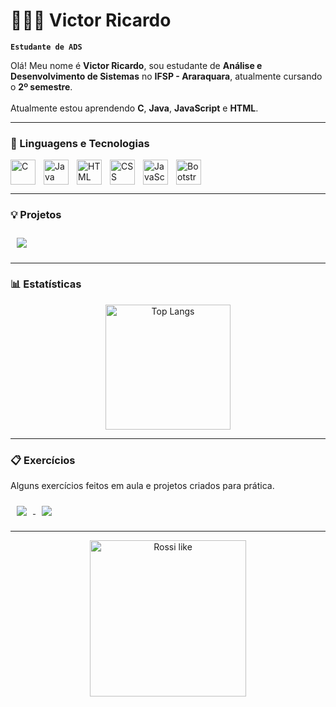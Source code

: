# 👨🏻‍💻 Victor Ricardo

**`Estudante de ADS`**

Olá! Meu nome é **Victor Ricardo**, sou estudante de **Análise e Desenvolvimento de Sistemas** no **IFSP - Araraquara**, atualmente cursando o **2º semestre**.  
<br>
Atualmente estou aprendendo **C**, **Java**, **JavaScript** e **HTML**.

---

### 🤖 Linguagens e Tecnologias

<img 
    align="left" 
    alt="C"
    title="C" 
    width="40px" 
    style="padding-right: 10px;" 
    src="https://cdn.jsdelivr.net/gh/devicons/devicon@latest/icons/c/c-original.svg" 
/>
<img 
    align="left" 
    alt="Java"
    title="Java" 
    width="40px" 
    style="padding-right: 10px;" 
    src="https://cdn.jsdelivr.net/gh/devicons/devicon@latest/icons/java/java-original.svg" 
/>
<img 
    align="left" 
    alt="HTML"
    title="HTML" 
    width="40px" 
    style="padding-right: 10px;" 
    src="https://cdn.jsdelivr.net/gh/devicons/devicon@latest/icons/html5/html5-original.svg" 
/>
<img 
    align="left" 
    alt="CSS" 
    title="CSS"
    width="40px" 
    style="padding-right: 10px;" 
    src="https://cdn.jsdelivr.net/gh/devicons/devicon@latest/icons/css3/css3-original.svg" 
/>
<img 
    align="left" 
    alt="JavaScript" 
    title="JavaScript"
    width="40px" 
    style="padding-right: 10px;" 
    src="https://cdn.jsdelivr.net/gh/devicons/devicon@latest/icons/javascript/javascript-original.svg" 
/>
<img 
    align="left" 
    alt="Bootstrap"
    title="Bootstrap" 
    width="40px" 
    style="padding-right: 10px;" 
    src="https://cdn.jsdelivr.net/gh/devicons/devicon@latest/icons/bootstrap/bootstrap-original.svg" 
/>

<br clear="left"/>

---

### 💡 Projetos

<a href="https://github.com/VTR-46/Turbo-Tupiniquim">
  <img
      align="center"
      style="padding: 10px;"
      src="https://github-readme-stats.vercel.app/api/pin/?username=VTR-46&repo=Turbo-Tupiniquim&theme=tokyonight"
  />
</a>

---

### 📊 Estatísticas

<p align="center">
  <img 
      alt="Top Langs" 
      height="200" 
      src="https://github-readme-stats.vercel.app/api/top-langs/?username=VTR-46&theme=tokyonight&layout=compact&custom_title=Tecnologias&langs_count=9" 
  />
</p>

---

### 📋 Exercícios

Alguns exercícios feitos em aula e projetos criados para prática.

<a href="https://github.com/VTR-46/Gerenciador-De-Playlists-em-C">
  <img
      align="center"
      style="padding: 10px;"
      src="https://github-readme-stats.vercel.app/api/pin/?username=VTR-46&repo=Gerenciador-De-Playlists-em-C&theme=tokyonight"
  />
</a>

<a href="https://github.com/VTR-46/RegistroDeViagens">
  <img
      align="center"
      style="padding: 10px;"
      src="https://github-readme-stats.vercel.app/api/pin/?username=VTR-46&repo=RegistroDeViagens&theme=tokyonight"
  />
</a>

---

<p align="center">
  <img
      alt="Rossi like"
      height="250"
      src="https://tenor.com/view/vr46-gif-9987330331952923826.gif"
  />
</p>
